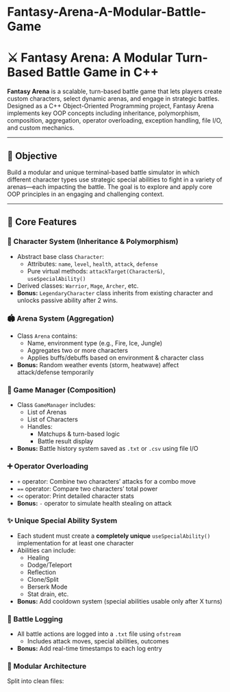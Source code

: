 # Fantasy-Arena-A-Modular-Battle-Game
# ⚔️ Fantasy Arena: A Modular Turn-Based Battle Game in C++

**Fantasy Arena** is a scalable, turn-based battle game that lets players create custom characters, select dynamic arenas, and engage in strategic battles. Designed as a C++ Object-Oriented Programming project, Fantasy Arena implements key OOP concepts including inheritance, polymorphism, composition, aggregation, operator overloading, exception handling, file I/O, and custom mechanics.

---

## 🎯 Objective

Build a modular and unique terminal-based battle simulator in which different character types use strategic special abilities to fight in a variety of arenas—each impacting the battle. The goal is to explore and apply core OOP principles in an engaging and challenging context.

---

## 🧱 Core Features

### 🧙 Character System (Inheritance & Polymorphism)

- Abstract base class `Character`:
  - Attributes: `name`, `level`, `health`, `attack`, `defense`
  - Pure virtual methods: `attackTarget(Character&)`, `useSpecialAbility()`
- Derived classes: `Warrior`, `Mage`, `Archer`, etc.
- **Bonus:** `LegendaryCharacter` class inherits from existing character and unlocks passive ability after 2 wins.

### 🏟️ Arena System (Aggregation)

- Class `Arena` contains:
  - Name, environment type (e.g., Fire, Ice, Jungle)
  - Aggregates two or more characters
  - Applies buffs/debuffs based on environment & character class
- **Bonus:** Random weather events (storm, heatwave) affect attack/defense temporarily

### 🧩 Game Manager (Composition)

- Class `GameManager` includes:
  - List of Arenas
  - List of Characters
  - Handles:
    - Matchups & turn-based logic
    - Battle result display
- **Bonus:** Battle history system saved as `.txt` or `.csv` using file I/O

### ➕ Operator Overloading

- `+` operator: Combine two characters’ attacks for a combo move
- `==` operator: Compare two characters’ total power
- `<<` operator: Print detailed character stats
- **Bonus:** `-` operator to simulate health stealing on attack

### ✨ Unique Special Ability System

- Each student must create a **completely unique** `useSpecialAbility()` implementation for at least one character
- Abilities can include:
  - Healing
  - Dodge/Teleport
  - Reflection
  - Clone/Split
  - Berserk Mode
  - Stat drain, etc.
- **Bonus:** Add cooldown system (special abilities usable only after X turns)

### 📝 Battle Logging

- All battle actions are logged into a `.txt` file using `ofstream`
  - Includes attack moves, special abilities, outcomes
- **Bonus:** Add real-time timestamps to each log entry

### 🧩 Modular Architecture

Split into clean files:
